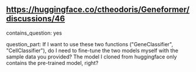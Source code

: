 ## https://huggingface.co/ctheodoris/Geneformer/discussions/46

contains_question: yes

question_part: If I want to use these two functions  ("GeneClassifier", "CellClassifier"), do I need to fine-tune the two models myself with the sample data you provided? The model I cloned from huggingface only contains the pre-trained model, right?